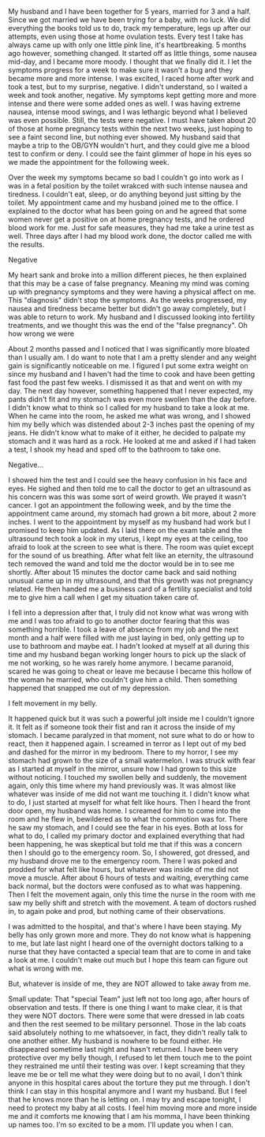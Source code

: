 My husband and I have been together for 5 years, married for 3 and a half. Since we got married we have been trying for a baby, with no luck. We did everything the books told us to do, track my temperature, legs up after our attempts, even using those at home ovulation tests. Every test I take has always came up with only one little pink line, it's heartbreaking. 5 months ago however, something changed. It started off as little things, some nausea mid-day, and I became more moody. I thought that we finally did it. I let the symptoms progress for a week to make sure it wasn't a bug and they became more and more intense. I was excited, I raced home after work and took a test, but to my surprise, negative. I didn't understand, so I waited a week and took another, negative. My symptoms kept getting more and more intense and there were some added ones as well. I was having extreme nausea, intense mood swings, and I was lethargic beyond what I believed was even possible. Still, the tests were negative. I must have taken about 20 of those at home pregnancy tests within the next two weeks, just hoping to see a faint second line, but nothing ever showed. My husband said that maybe a trip to the OB/GYN wouldn't hurt, and they could give me a blood test to confirm or deny. I could see the faint glimmer of hope in his eyes so we made the appointment for the following week.

Over the week my symptoms became so bad I couldn't go into work as I was in a fetal position by the toilet wrakced with such intense nausea and tiredness. I couldn't eat, sleep, or do anything beyond just sitting by the toilet. My appointment came and my husband joined me to the office. I explained to the doctor what has been going on and he agreed that some women never get a positive on at home pregnancy tests, and he ordered blood work for me. Just for safe measures, they had me take a urine test as well. Three days after I had my blood work done, the doctor called me with the results.

Negative

My heart sank and broke into a million different pieces, he then explained that this may be a case of false pregnancy. Meaning my mind was coming up with pregnancy symptoms and they were having a physical affect on me. This "diagnosis" didn't stop the symptoms. As the weeks progressed, my nausea and tiredness became better but didn't go away completely, but I was able to return to work. My husband and I discussed looking into fertility treatments, and we thought this was the end of the "false pregnancy". Oh how wrong we were

About 2 months passed and I noticed that I was significantly more bloated than I usually am. I do want to note that I am a pretty slender and any weight gain is significantly noticeable on me. I figured I put some extra weight on since my husband and I haven't had the time to cook and have been getting fast food the past few weeks. I dismissed it as that and went on with my day. The next day however, something happened that I never expected, my pants didn't fit and my stomach was even more swollen than the day before. I didn't know what to think so I called for my husband to take a look at me. When he came into the room, he asked me what was wrong, and I showed him my belly which was distended about 2-3 inches past the opening of my jeans. He didn't know what to make of it either, he decided to palpate my stomach and it was hard as a rock. He looked at me and asked if I had taken a test, I shook my head and sped off to the bathroom to take one.

Negative...

I showed him the test and I could see the heavy confusion in his face and eyes. He sighed and then told me to call the doctor to get an ultrasound as his concern was this was some sort of weird growth. We prayed it wasn't cancer. I got an appointment the following week, and by the time the appointment came around, my stomach had grown a bit more, about 2 more inches. I went to the appointment by myself as my husband had work but I promised to keep him updated. As I laid there on the exam table and the ultrasound tech took a look in my uterus, I kept my eyes at the ceiling, too afraid to look at the screen to see what is there. The room was quiet except for the sound of us breathing. After what felt like an eternity, the ultrasound tech removed the wand and told me the doctor would be in to see me shortly. After about 15 minutes the doctor came back and said nothing unusual came up in my ultrasound, and that this growth was not pregnancy related. He then handed me a business card of a fertility specialist and told me to give him a call when I get my situation taken care of.

I fell into a depression after that, I truly did not know what was wrong with me and I was too afraid to go to another doctor fearing that this was something horrible. I took a leave of absence from my job and the next month and a half were filled with me just laying in bed, only getting up to use to bathroom and maybe eat. I hadn't looked at myself at all during this time and my husband began working longer hours to pick up the slack of me not working, so he was rarely home anymore. I became paranoid, scared he was going to cheat or leave me because I became this hollow of the woman he married, who couldn't give him a child. Then something happened that snapped me out of my depression.

I felt movement in my belly.

It happened quick but it was such a powerful jolt inside me I couldn't ignore it. It felt as if someone took their fist and ran it across the inside of my stomach. I became paralyzed in that moment, not sure what to do or how to react, then it happened again. I screamed in terror as I lept out of my bed and dashed for the mirror in my bedroom. There to my horror, I see my stomach had grown to the size of a small watermelon. I was struck with fear as I started at myself in the mirror, unsure how I had grown to this size without noticing. I touched my swollen belly and suddenly, the movement again, only this time where my hand previously was. It was almost like whatever was inside of me did not want me touching it. I didn't know what to do, I just started at myself for what felt like hours. Then I heard the front door open, my husband was home. I screamed for him to come into the room and he flew in, bewildered as to what the commotion was for. There he saw my stomach, and I could see the fear in his eyes. Both at loss for what to do, I called my primary doctor and explained everything that had been happening, he was skeptical but told me that if this was a concern then I should go to the emergency room. So, I showered, got dressed, and my husband drove me to the emergency room. There I was poked and prodded for what felt like hours, but whatever was inside of me did not move a muscle. After about 6 hours of tests and waiting, everything came back normal, but the doctors were confused as to what was happening. Then I felt the movement again, only this time the nurse in the room with me saw my belly shift and stretch with the movement. A team of doctors rushed in, to again poke and prod, but nothing came of their observations.

I was admitted to the hospital, and that's where I have been staying. My belly has only grown more and more. They do not know what is happening to me, but late last night I heard one of the overnight doctors talking to a nurse that they have contacted a special team that are to come in and take a look at me. I couldn't make out much but I hope this team can figure out what is wrong with me.

But, whatever is inside of me, they are NOT allowed to take away from me.

Small update: That "special Team" just left not too long ago, after hours of observation and tests. If there is one thing I want to make clear, it is that they were NOT doctors. There were some that were dressed in lab coats and then the rest seemed to be military personnel. Those in the lab coats said absolutely nothing to me whatsoever, in fact, they didn't really talk to one another either. My husband is nowhere to be found either. He disappeared sometime last night and hasn't returned. I have been very protective over my belly though, I refused to let them touch me to the point they restrained me until their testing was over. I kept screaming that they leave me be or tell me what they were doing but to no avail, I don't think anyone in this hospital cares about the torture they put me through. I don't think I can stay in this hospital anymore and I want my husband. But I feel that he knows more than he is letting on. I may try and escape tonight, I need to protect my baby at all costs. I feel him moving more and more inside me and it comforts me knowing that I am his momma, I have been thinking up names too. I'm so excited to be a mom. I'll update you when I can.